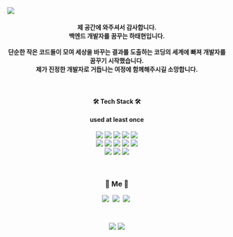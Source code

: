 <img src="https://capsule-render.vercel.app/api?type=soft&color=auto&height=300&section=header&text=Taehyeon's%20GitHub%20Profile&fontSize=65&animation=fadeIn" />

<h4 align="center"> 제 공간에 와주셔서 감사합니다. <br/>
백엔드 개발자를 꿈꾸는 하태현입니다. <br/><br/>
단순한 작은 코드들이 모여 세상을 바꾸는 결과를 도출하는 코딩의 세계에 빠져 개발자를 꿈꾸기 시작했습니다.</br>
제가 진정한 개발자로 거듭나는 여정에 함께해주시길 소망합니다.</br>
</h4>

<br/>
<h4 align="center"> 🛠 Tech Stack 🛠</h4>
<h4 align="center"> used at least once </h4>

<div align="center">
  <img src="https://img.shields.io/badge/MySQL-4479A1?style=flat-square&logo=MySQL%20IDE&logoColor=white"/>
  <img src="https://img.shields.io/badge/Spring-6DB33F?style=flat-square&logo=Spring&logoColor=white"/>
  <img src="https://img.shields.io/badge/SpringBoot-6DB33F?style=flat-square&logo=SpringBoot&logoColor=white"/>
  <img src="https://img.shields.io/badge/Java-003B57?style=flat-square&logo=Java&logoColor=white"/>
  <img src="https://img.shields.io/badge/JavaScript-F7DF1E?style=flat-square&logo=JavaScript&logoColor=white"/><br/>
  <img src="https://img.shields.io/badge/html-E34F26?style=flat-square&logo=html&logoColor=white"/>
  <img src="https://img.shields.io/badge/Visual Studio Code-007ACC?style=flat-square&logo=Visual%20Studio%20Code&logoColor=white"/>
  <img src="https://img.shields.io/badge/Node.js-339933?style=flat-square&logo=Node.js&logoColor=white"/>
  <img src="https://img.shields.io/badge/jQuery-0769AD?style=flat-square&logo=jQuery&logoColor=white"/>
  <img src="https://img.shields.io/badge/Linux-FCC624?style=flat-square&logo=Linux&logoColor=white"/><br/>
  <img src="https://img.shields.io/badge/css-1572B6?style=flat-square&logo=css&logoColor=white"/>
  <img src="https://img.shields.io/badge/SAP-0FAAFF?style=flat-square&logo=SAP&logoColor=white"/>
  <img src="https://img.shields.io/badge/notion-000000?style=flat-square&logo=notion&logoColor=white"/>
</div>
</p>
  
<br>
<h3 align="center"> 🧸 Me 🧸 </h3>
<p align="center">
  <a href="mailto:johello62@gmail.com"><img src="https://img.shields.io/badge/Gmail-d14836?style=flat-square&logo=Gmail&logoColor=white&link=johello62@gmail.com"/></a>&nbsp
  <a href="https://www.youtube.com/@basak"><img src="https://img.shields.io/badge/Youtube-FF0000?style=flat-square&logo=Youtube&logoColor=white&link=https://www.youtube.com/@basak"/></a>&nbsp
  <a href="https://www.instagram.com/johyeri_/"><img src="https://img.shields.io/badge/Instagram-E4405F?style=flat-square&logo=Instagram&logoColor=white&link=https://www.instagram.com/johyeri_/"/></a>&nbsp
</p>
<br>

<p align="center">
  <a href="https://hits.seeyoufarm.com"><img src="https://hits.seeyoufarm.com/api/count/incr/badge.svg?url=https%3A%2F%2Fgithub.com%2Fjohyeri&count_bg=%23ED6DA3&title_bg=%2386757E&icon=github.svg&icon_color=%23E1DEDE&title=hits&edge_flat=false"/></a>
  <a href="https://hits.seeyoufarm.com"><img src="https://hits.seeyoufarm.com/api/count/incr/badge.svg?url=https%3A%2F%2Fgithub.com%2Fjohyeri&count_bg=%239E9E9E&title_bg=%23555555&icon=github.svg&icon_color=%23E7E7E7&title=hits&edge_flat=false"/></a>
</p>
